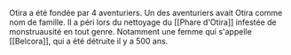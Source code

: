 Otira a été fondée par 4 aventuriers. 
Un des aventuriers avait Otira comme nom de famille. Il a péri lors du nettoyage du [[Phare d'Otira]] infestée de monstruausité en tout genre. Notamment une femme qui s'appelle [[Belcora]], qui a été détruite il y a 500 ans. 